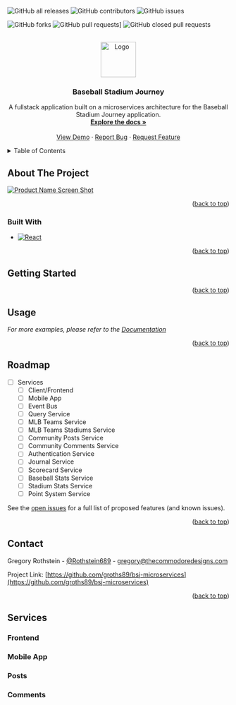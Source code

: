 <!-- PROJECT SHIELDS -->
<!--
*** I'm using markdown "reference style" links for readability.
*** Reference links are enclosed in brackets [ ] instead of parentheses ( ).
*** See the bottom of this document for the declaration of the reference variables
*** for contributors-url, forks-url, etc. This is an optional, concise syntax you may use.
*** https://www.markdownguide.org/basic-syntax/#reference-style-links
-->

![GitHub all releases](https://img.shields.io/github/downloads/groths89/bsj-microservices/total?logo=GitHub&style=for-the-badge)
![GitHub contributors](https://img.shields.io/github/contributors-anon/groths89/bsj-microservices?style=for-the-badge)
![GitHub issues](https://img.shields.io/github/issues/groths89/bsj-microservices?style=for-the-badge)

![GitHub forks](https://img.shields.io/github/forks/groths89/bsj-microservices?style=social)
![GitHub pull requests](https://img.shields.io/github/issues-pr/groths89/bsj-microservices?logo=GitHub&style=social)]
![GitHub closed pull requests](https://img.shields.io/github/issues-pr-closed/groths89/bsj-microservices?logo=GitHub&style=social)

<!-- PROJECT LOGO -->
<br />
<div align="center">
  <a href="https://github.com/groths89/bsj-microservices">
    <img src="images/logo.png" alt="Logo" width="80" height="80">
  </a>

<h3 align="center">Baseball Stadium Journey</h3>

  <p align="center">
    A fullstack application built on a microservices architecture for the Baseball Stadium Journey application.
    <br />
    <a href="https://github.com/groths89/bsj-microservices"><strong>Explore the docs »</strong></a>
    <br />
    <br />
    <a href="https://github.com/groths89/bsj-microservices">View Demo</a>
    ·
    <a href="https://github.com/groths89/bsj-microservices/issues">Report Bug</a>
    ·
    <a href="https://github.com/groths89/bsj-microservices/issues">Request Feature</a>
  </p>
</div>

<!-- TABLE OF CONTENTS -->
<details>
  <summary>Table of Contents</summary>
  <ol>
    <li>
      <a href="#about-the-project">About The Project</a>
      <ul>
        <li><a href="#built-with">Built With</a></li>
      </ul>
    </li>
    <li>
      <a href="#getting-started">Getting Started</a>
      <ul>
        <li><a href="#prerequisites">Prerequisites</a></li>
        <li><a href="#installation">Installation</a></li>
      </ul>
    </li>
    <li><a href="#usage">Usage</a></li>
    <li><a href="#roadmap">Roadmap</a></li>
    <li><a href="#contributing">Contributing</a></li>
    <li><a href="#license">License</a></li>
    <li><a href="#contact">Contact</a></li>
    <li><a href="#acknowledgments">Acknowledgments</a></li>
  </ol>
</details>

<!-- ABOUT THE PROJECT -->

## About The Project

[![Product Name Screen Shot][product-screenshot]](https://example.com)

<p align="right">(<a href="#readme-top">back to top</a>)</p>

### Built With

- [![React][react.js]][react-url]

<p align="right">(<a href="#readme-top">back to top</a>)</p>

<!-- GETTING STARTED -->

## Getting Started

<p align="right">(<a href="#readme-top">back to top</a>)</p>

<!-- USAGE EXAMPLES -->

## Usage

_For more examples, please refer to the [Documentation](https://docs.thecommodoredesigns.com)_

<p align="right">(<a href="#readme-top">back to top</a>)</p>

<!-- ROADMAP -->

## Roadmap

- [ ] Services
  - [ ] Client/Frontend
  - [ ] Mobile App
  - [ ] Event Bus
  - [ ] Query Service
  - [ ] MLB Teams Service
  - [ ] MLB Teams Stadiums Service
  - [ ] Community Posts Service
  - [ ] Community Comments Service
  - [ ] Authentication Service
  - [ ] Journal Service
  - [ ] Scorecard Service
  - [ ] Baseball Stats Service
  - [ ] Stadium Stats Service
  - [ ] Point System Service

See the [open issues](https://github.com/groths89/bsj-microservices/issues) for a full list of proposed features (and known issues).

<p align="right">(<a href="#readme-top">back to top</a>)</p>

<!-- CONTACT -->

## Contact

Gregory Rothstein - [@Rothstein689](https://twitter.com/Rothstein689) - gregory@thecommodoredesigns.com

Project Link: [https://github.com/groths89/bsj-microservices](https://github.com/groths89/bsj-microservices)

<p align="right">(<a href="#readme-top">back to top</a>)</p>

## Services

### Frontend

### Mobile App

### Posts

### Comments

<!-- MARKDOWN LINKS & IMAGES -->
<!-- https://www.markdownguide.org/basic-syntax/#reference-style-links -->

[contributors-shield]: https://img.shields.io/github/contributors/github_username/repo_name.svg?style=for-the-badge
[contributors-url]: https://github.com/github_username/repo_name/graphs/contributors
[forks-shield]: https://img.shields.io/github/forks/github_username/repo_name.svg?style=for-the-badge
[forks-url]: https://github.com/github_username/repo_name/network/members
[stars-shield]: https://img.shields.io/github/stars/github_username/repo_name.svg?style=for-the-badge
[stars-url]: https://github.com/github_username/repo_name/stargazers
[issues-shield]: https://img.shields.io/github/issues/github_username/repo_name.svg?style=for-the-badge
[issues-url]: https://github.com/github_username/repo_name/issues
[license-shield]: https://img.shields.io/github/license/github_username/repo_name.svg?style=for-the-badge
[license-url]: https://github.com/github_username/repo_name/blob/master/LICENSE.txt
[linkedin-shield]: https://img.shields.io/badge/-LinkedIn-black.svg?style=for-the-badge&logo=linkedin&colorB=555
[linkedin-url]: https://linkedin.com/in/linkedin_username
[product-screenshot]: images/screenshot.png
[docker]: https://img.shields.io/badge/docker-0db7ed?style=for-the-badge&logo=docker&logoColor=white
[docker-url]: https://hub.docker.com/
[spring]: https://img.shields.io/badge/spring_boot-000000?style=for-the-badge&logo=spring-boot&logoColor=00FF7F
[spring-url]: https://spring.io/projects/spring-boot/
[java]: https://img.shields.io/badge/Java-000000?style=for-the-badge&logo=oracle&logoColor=white
[java-url]: https://www.java.com/en/
[next.js]: https://img.shields.io/badge/next.js-000000?style=for-the-badge&logo=nextdotjs&logoColor=white
[next-url]: https://nextjs.org/
[react.js]: https://img.shields.io/badge/React-20232A?style=for-the-badge&logo=react&logoColor=61DAFB
[react-url]: https://reactjs.org/
[rubyonrails]: https://img.shields.io/badge/Ruby_on_Rails-20232A?style=for-the-badge&logo=rubyonrails&logoColor=CC0000
[ror-url]: https://rubyonrails.org/
[blazor]: https://img.shields.io/badge/Blazor-20232A?style=for-the-badge&logo=blazor&logoColor=512BD4
[blazor-url]: https://learn.microsoft.com/en-us/aspnet/core/blazor/?WT.mc_id=dotnet-35129-website&view=aspnetcore-7.0
[vue.js]: https://img.shields.io/badge/Vue.js-35495E?style=for-the-badge&logo=vuedotjs&logoColor=4FC08D
[vue-url]: https://vuejs.org/
[angular.io]: https://img.shields.io/badge/Angular-DD0031?style=for-the-badge&logo=angular&logoColor=white
[angular-url]: https://angular.io/
[svelte.dev]: https://img.shields.io/badge/Svelte-4A4A55?style=for-the-badge&logo=svelte&logoColor=FF3E00
[svelte-url]: https://svelte.dev/
[laravel.com]: https://img.shields.io/badge/Laravel-FF2D20?style=for-the-badge&logo=laravel&logoColor=white
[laravel-url]: https://laravel.com
[bootstrap.com]: https://img.shields.io/badge/Bootstrap-563D7C?style=for-the-badge&logo=bootstrap&logoColor=white
[bootstrap-url]: https://getbootstrap.com
[jquery.com]: https://img.shields.io/badge/jQuery-0769AD?style=for-the-badge&logo=jquery&logoColor=white
[jquery-url]: https://jquery.com
